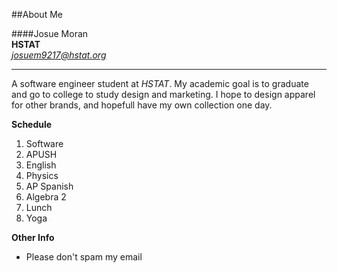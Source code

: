##About Me

####Josue Moran  
**HSTAT**    
[_josuem9217@hstat.org_](josuem9217@hstat.org)

___
A software engineer student at _HSTAT_. My academic goal is to graduate and go to college to study design and marketing. I hope to design apparel for other brands, and hopefull have my own collection one day. 

**Schedule**

1. Software
2. APUSH
3. English
4. Physics
5. AP Spanish
6. Algebra 2
7. Lunch
8. Yoga

**Other Info**
- Please don't spam my email
